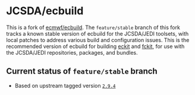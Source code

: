 # JCSDA/ecbuild

This is a fork of [ecmwf/ecbuild](https://github.com/ecmwf/ecbuild). The `feature/stable` branch of this fork tracks a known stable version of ecbuild for the JCSDA/JEDI toolsets, with local patches to address various build and configuration issues.  This is the recommended version of ecbuild for building [eckit](https://github.com/ecmwf/eckit) and [fckit](https://github.com/JCSDA/fckit), for use with the JCSDA/JEDI repositories, packages, and bundles.

## Current status of `feature/stable` branch

 * Based on upstream tagged version [`2.9.4`](https://github.com/ecmwf/ecbuild/blob/2.9.4/cmake/contrib/FindNetCDF4.cmake)


